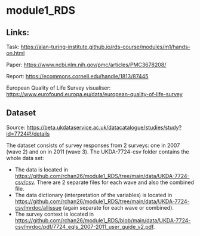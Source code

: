 # module1_RDS


## Links:
Task: https://alan-turing-institute.github.io/rds-course/modules/m1/hands-on.html

Paper: https://www.ncbi.nlm.nih.gov/pmc/articles/PMC3678208/

Report: https://ecommons.cornell.edu/handle/1813/87445

European Quality of Life Survey visualiser: https://www.eurofound.europa.eu/data/european-quality-of-life-survey

## Dataset 

Source: https://beta.ukdataservice.ac.uk/datacatalogue/studies/study?id=7724#!/details

The dataset consists of survey responses from 2 surveys: one in 2007 (wave 2) and on in 2011 (wave 3). The UKDA-7724-csv folder contains the whole data set:
 - The data is located in https://github.com/rchan26/module1_RDS/tree/main/data/UKDA-7724-csv/csv. There are 2 separate files for each wave and also the combined file.
 - The data dictionary (interpretation of the variables) is located in https://github.com/rchan26/module1_RDS/tree/main/data/UKDA-7724-csv/mrdoc/allissue (again separate for each wave or combined). 
 - The survey context is located in https://github.com/rchan26/module1_RDS/blob/main/data/UKDA-7724-csv/mrdoc/pdf/7724_eqls_2007-2011_user_guide_v2.pdf. 

